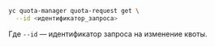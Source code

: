 ```bash
yc quota-manager quota-request get \
  --id <идентификатор_запроса>
```

Где `--id` — идентификатор запроса на изменение квоты.